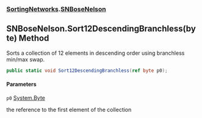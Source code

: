 ### [SortingNetworks](SortingNetworks.md 'SortingNetworks').[SNBoseNelson](SortingNetworks.SNBoseNelson.md 'SortingNetworks.SNBoseNelson')

## SNBoseNelson.Sort12DescendingBranchless(byte) Method

Sorts a collection of 12 elements in descending order using branchless min/max swap.

```csharp
public static void Sort12DescendingBranchless(ref byte p0);
```
#### Parameters

<a name='SortingNetworks.SNBoseNelson.Sort12DescendingBranchless(byte).p0'></a>

`p0` [System.Byte](https://docs.microsoft.com/en-us/dotnet/api/System.Byte 'System.Byte')

the reference to the first element of the collection